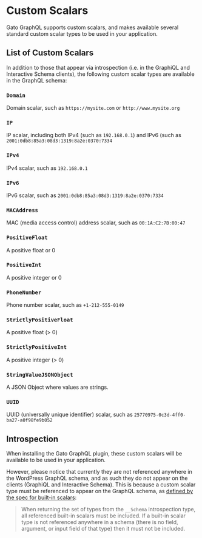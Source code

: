 # Custom Scalars

Gato GraphQL supports custom scalars, and makes available several standard custom scalar types to be used in your application.

## List of Custom Scalars

In addition to those that appear via introspection (i.e. in the GraphiQL and Interactive Schema clients), the following custom scalar types are available in the GraphQL schema:

### `Domain`

Domain scalar, such as `https://mysite.com` or `http://www.mysite.org`

### `IP`

IP scalar, including both IPv4 (such as `192.168.0.1`) and IPv6 (such as `2001:0db8:85a3:08d3:1319:8a2e:0370:7334`

### `IPv4`

IPv4 scalar, such as `192.168.0.1`

### `IPv6`

IPv6 scalar, such as `2001:0db8:85a3:08d3:1319:8a2e:0370:7334`

### `MACAddress`

MAC (media access control) address scalar, such as `00:1A:C2:7B:00:47`

### `PositiveFloat`

A positive float or 0

### `PositiveInt`

A positive integer or 0

### `PhoneNumber`

Phone number scalar, such as `+1-212-555-0149`

### `StrictlyPositiveFloat`

A positive float (> 0)

### `StrictlyPositiveInt`

A positive integer (> 0)

### `StringValueJSONObject`

A JSON Object where values are strings.

### `UUID`

UUID (universally unique identifier) scalar, such as `25770975-0c3d-4ff0-ba27-a0f98fe9b052`

## Introspection

When installing the Gato GraphQL plugin, these custom scalars will be available to be used in your application.

However, please notice that currently they are not referenced anywhere in the WordPress GraphQL schema, and as such they do not appear on the clients (GraphiQL and Interactive Schema). This is because a custom scalar type must be referenced to appear on the GraphQL schema, as [defined by the spec for built-in scalars](https://spec.graphql.org/October2021/#sec-Scalars.Built-in-Scalars):

> When returning the set of types from the `__Schema` introspection type, all referenced built-in scalars must be included. If a built-in scalar type is not referenced anywhere in a schema (there is no field, argument, or input field of that type) then it must not be included.
